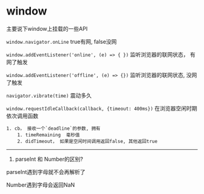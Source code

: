 # window

主要说下window上挂载的一些API

`window.navigator.onLine` true有网, false没网

`window.addEventListener('online', (e) => { })` 监听浏览器的联网状态， 有网了触发

`window.addEventListener('offline', (e) => {})` 监听浏览器的联网状态, 没网了触发

`navigator.vibrate(time)` 震动多久

`window.requestIdleCallback(callback, {timeout: 400ms})`    在浏览器空闲时期依次调用函数

 	1. cb， 接收一个`deadline`的参数, 拥有
      	1. timeRemaining  毫秒值
      	2. didTimeout， 如果是空闲时间调用返回false, 其他返回true


---

1. parseInt 和 Number的区别?

parseInt遇到字母就不会再解析了

Number遇到字母会返回NaN